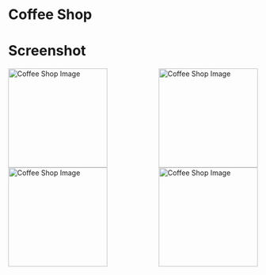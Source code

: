 # Coffee Shop

# Screenshot

<div style="margin-bottom: 20px;">
  <img src="https://github.com/user-attachments/assets/e5d7fd71-ed5c-4d20-a07f-a97aef6de07b" width="200" alt="Coffee Shop Image" style="float: left; margin-right: 20px;">
  <img src="https://github.com/user-attachments/assets/7a566ee2-9482-4fd0-8064-1ead9959f04a" width="200" alt="Coffee Shop Image" style="float: right;">
</div>

<div style="margin-bottom: 20px;">
  <img src="https://github.com/user-attachments/assets/f720b997-11cf-426b-bea7-d4c726d55088" width="200" alt="Coffee Shop Image" style="float: left; margin-right: 20px;">
  <img src="https://github.com/user-attachments/assets/47189b10-283e-4eba-9405-cd101dbcfc95" width="200" alt="Coffee Shop Image" style="float: right;">
</div>
